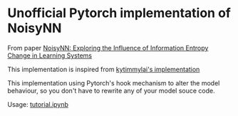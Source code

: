 # Unofficial Pytorch implementation of NoisyNN

From paper [NoisyNN: Exploring the Influence of Information Entropy Change in Learning Systems](https://arxiv.org/abs/2309.10625v2)

This implementation is inspired from [kytimmylai's implementation](https://github.com/kytimmylai/NoisyNN-PyTorch/tree/main)

This implementation using Pytorch's hook mechanism to alter the model behaviour, so you don't have to rewrite any of your model souce code. 

Usage: [tutorial.ipynb](https://github.com/minh-nguyenhoang/torch-NoisyNN/blob/main/tutorial.ipynb)
